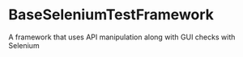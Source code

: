 # BaseSeleniumTestFramework
A framework that uses API manipulation along with GUI checks with Selenium
